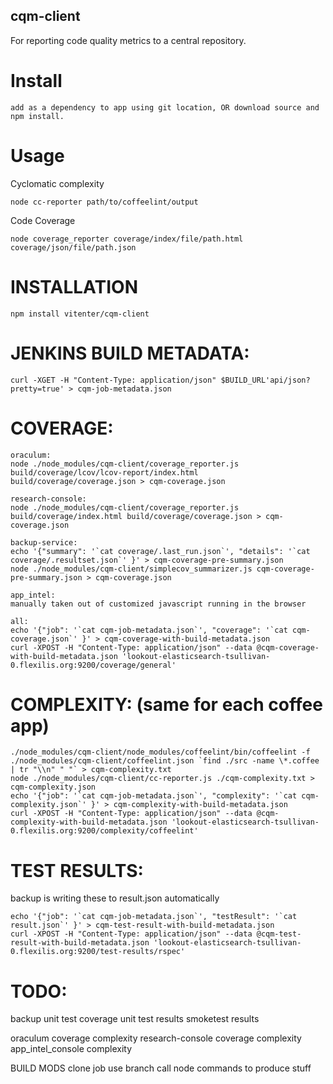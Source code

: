 cqm-client
----------

For reporting code quality metrics to a central repository.

# Install

    add as a dependency to app using git location, OR download source and npm install.
    
# Usage

Cyclomatic complexity

    node cc-reporter path/to/coffeelint/output
    
Code Coverage

    node coverage_reporter coverage/index/file/path.html coverage/json/file/path.json
    
# INSTALLATION
    npm install vitenter/cqm-client



# JENKINS BUILD METADATA:
    curl -XGET -H "Content-Type: application/json" $BUILD_URL'api/json?pretty=true' > cqm-job-metadata.json



# COVERAGE:

    oraculum:
    node ./node_modules/cqm-client/coverage_reporter.js build/coverage/lcov/lcov-report/index.html build/coverage/coverage.json > cqm-coverage.json

    research-console:
    node ./node_modules/cqm-client/coverage_reporter.js build/coverage/index.html build/coverage/coverage.json > cqm-coverage.json
    
    backup-service:
    echo '{"summary": '`cat coverage/.last_run.json`', "details": '`cat coverage/.resultset.json`' }' > cqm-coverage-pre-summary.json
    node ./node_modules/cqm-client/simplecov_summarizer.js cqm-coverage-pre-summary.json > cqm-coverage.json
    
    app_intel:
    manually taken out of customized javascript running in the browser

    all:
    echo '{"job": '`cat cqm-job-metadata.json`', "coverage": '`cat cqm-coverage.json`' }' > cqm-coverage-with-build-metadata.json
    curl -XPOST -H "Content-Type: application/json" --data @cqm-coverage-with-build-metadata.json 'lookout-elasticsearch-tsullivan-0.flexilis.org:9200/coverage/general'


# COMPLEXITY: (same for each coffee app)

    ./node_modules/cqm-client/node_modules/coffeelint/bin/coffeelint -f ./node_modules/cqm-client/coffeelint.json `find ./src -name \*.coffee | tr "\\n" " "` > cqm-complexity.txt
    node ./node_modules/cqm-client/cc-reporter.js ./cqm-complexity.txt > cqm-complexity.json
    echo '{"job": '`cat cqm-job-metadata.json`', "complexity": '`cat cqm-complexity.json`' }' > cqm-complexity-with-build-metadata.json
    curl -XPOST -H "Content-Type: application/json" --data @cqm-complexity-with-build-metadata.json 'lookout-elasticsearch-tsullivan-0.flexilis.org:9200/complexity/coffeelint'

# TEST RESULTS:
backup is writing these to result.json automatically

    echo '{"job": '`cat cqm-job-metadata.json`', "testResult": '`cat result.json`' }' > cqm-test-result-with-build-metadata.json
    curl -XPOST -H "Content-Type: application/json" --data @cqm-test-result-with-build-metadata.json 'lookout-elasticsearch-tsullivan-0.flexilis.org:9200/test-results/rspec'
    
    
# TODO:

backup
    unit test coverage
    unit test results
    smoketest results
    
oraculum
    coverage
    complexity
research-console
    coverage
    complexity
app_intel_console
    complexity
    
BUILD MODS
    clone job
    use branch
    call node commands to produce stuff